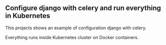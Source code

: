 ## Configure django with celery and run everything in Kubernetes

This projects shows an example of configuration django with celery.

Everything runs inside Kubernetes cluster on Docker containers.

